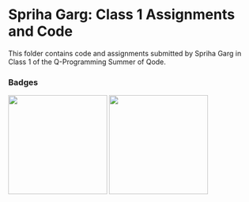 # Spriha Garg: Class 1 Assignments and Code
This folder contains code and assignments submitted by Spriha Garg in Class 1 of the Q-Programming Summer of Qode.
### Badges
<img src="/badges/attendance.png" width="200px" height="200px"> <img src="/badges/assignment.png" width="200px" height="200px">